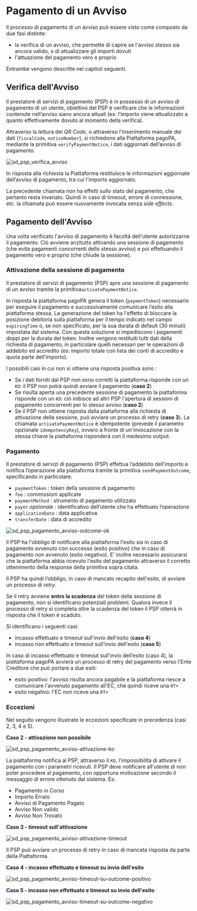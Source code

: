 Pagamento di un Avviso
======================

Il processo di pagamento di un avviso può essere visto come composto da due fasi distinte:

* la verifica di un avviso, che permette di capire se l'avviso stesso sia ancora valido, o di attualizzare gli importi dovuti
* l'attuazione del pagamento vero e proprio

Entrambe vengono descritte nei capitoli seguenti.

## Verifica dell'Avviso

Il prestatore di servizi di pagamento (PSP) è in possesso di un avviso di pagamento di un utente, obiettivo del PSP è verificare che le informazioni contenute nell’avviso siano ancora attuali (es: l’importo viene attualizzato a quanto effettivamente dovuto al momento della verifica).

Attraverso la lettura del _QR Code_, o attraverso l'inserimento manuale dei dati (`fiscalCode`, `noticeNumber`), si richiedono alla Piattaforma pagoPA, mediante la primitiva `verifyPaymentNotice`​, i dati aggiornati del​l’avviso di pagamento.

![sd_psp_verifica_avviso](../diagrams/sd_psp_verifica_avviso.png)

In risposta alla richiesta la Piattaforma restituisce le informazioni aggiornate dell’avviso di pagamento, tra cui l'importo aggiornato.

La precedente chiamata non ha effetti sullo stato del pagamento, che pertanto resta invariato. Quindi in caso di timeout, errore di connessione, etc. la chiamata può essere nuovamente invocata senza _side effects_.

## Pagamento dell'Avviso

Una volta verificato l'avviso di pagamento è facoltà dell'utente autorizzarne il pagamento. Ciò avviene anzitutto attivando una sessione di pagamento (che evita pagamenti concorrenti dello stesso avviso) e poi effettuando il pagamento vero e proprio (che chiude la sessione).

### Attivazione della sessione di pagamento

Il prestatore di servizi di pagamento (PSP) apre una sessione di pagamento di un avviso tramite la primitiva ​`activatePaymentNotice​`. 

In risposta la piattaforma pagoPA genera il token (`paymentToken`) necessario per eseguire il pagamento e successivamente comunicare l’esito alla piattaforma stessa. La generazione del token ha l'effetto di bloccare la posizione debitoria sulla piattaforma per il tempo indicato nel campo `expiringTime` o, se non specificato, per la sua durata di default (30 minuti) impostata dal sistema. Con questa soluzione si impediscono i pagamenti doppi per la durata del token. Inoltre vengono restituiti tutti dati della richiesta di pagamento, in particolare quelli necessari per le operazioni di addebito ed accredito (es: importo totale con lista dei conti di accredito e quota parte dell’importo).

I possibili casi in cui non si ottiene una risposta positiva sono :

* Se i dati forniti dal PSP non sono corretti la piattaforma risponde con un `KO`: il PSP non potrà quindi avviare il pagamento (**caso 2**)
* Se risulta aperta una precedente sessione di pagamento la piattaforma risponde con un `KO`: ciò inibisce ad altri PSP l'apertura di sessioni di pagamento concorrenti per lo stesso avviso (**caso 2**)
* Se il PSP non ottiene risposta dalla piattaforma alla richiesta di attivazione della sessione, può avviare un processo di retry (**caso 3**). La chiamata `activatePaymentNotice​` è idempotente (prevede il parametro opzionale `idempotencyKey`), ovvero a fronte di un'invocazione con la stessa chiave la piattaforma risponderà con il medesimo output.

### Pagamento

Il prestatore di servizi di pagamento (PSP) effettua l’addebito dell’importo e notifica l’operazione alla piattaforma tramite la primitiva `sendPaymentOutcome`​, specificando in particolare:

* `paymentToken` : token della sessione di pagamento
* `fee` : commissioni applicate
* `paymentMethod` : strumento di pagamento utilizzato
* `payer` _opzionale_ : identificativo dell’utente che ha effettuato l’operazione
* `applicationDate` : data applicativa
* `transferDate` : data di accredito

![sd_psp_pagamento_avviso-outcome-ok](../diagrams/sd_psp_pagamento_avviso-outcome-ok-01.png)

Il PSP ha l'obbligo di notificare alla piattaforma l'esito sia in caso di pagamento avvenuto con successo (esito positivo) che in caso di pagamento non avvenuto (esito negativo). E' inoltre necessario assicurarsi che la piattaforma abbia ricevuto l'esito del pagamento attraverso il corretto ottenimento della response della primitiva sopra citata.

Il PSP ha quindi l’obbligo, in caso di mancato recapito dell'esito, di avviare un processo di _retry_.

Se il retry avviene **entro la scadenza** del token della sessione di pagamento, non si identificano potenziali problemi. Qualora invece il processo di retry si completa oltre la scadenza del token il PSP otterrà in risposta che il token è scaduto.

Si identificano i seguenti casi:

* incasso effettuato e timeout sull'invio dell'esito (**caso 4**)
* incasso non effettuato e timeout sull'invio dell'esito (**caso 5**)

In caso di incasso effettuato e timeout sull'invio dell’esito (caso 4), la piattaforma pagoPA avvierà un processo di retry del pagamento verso l'Ente Creditore che può portare a due esiti:

* esito positivo: l'avviso risulta ancora pagabile e la piattaforma riesce a comunicare l'avvenuto pagamento all'EC, che quindi riceve una `RT+`
* esito negativo: l'EC non riceve una `RT+`

### Eccezioni 

Nel seguito vengono illustrate le eccezioni specificate in precedenza (casi 2, 3, 4 e 5).

**Caso 2 - attivazione non possibile**

![sd_psp_pagamento_avviso-attivazione-ko](../diagrams/sd_psp_pagamento_avviso-attivazione-ko-02.png)

La piattaforma notifica al PSP, attraverso il `KO`, l'impossibilità di attivare il pagamento con i parametri ricevuti. Il PSP deve notificare all'utente di non poter procedere al pagamento, con opportuna motivazione secondo il messaggio di errore ottenuto dal sistema. Es:

* Pagamento in Corso
* Importo Errato
* Avviso di Pagamento Pagato
* Avviso Non valido
* Avviso Non Trovato


**Caso 3 - timeout sull'attivazione**

![sd_psp_pagamento_avviso-attivazione-timeout](../diagrams/sd_psp_pagamento_avviso-attivazione-timeout-03.png)

Il PSP può avviare un processo di retry in caso di mancata risposta da parte della Piattaforma.


**Caso 4 - incasso effettuato e timeout su invio dell'esito**

![sd_psp_pagamento_avviso-timeout-su-outcome-positivo](../diagrams/sd_psp_pagamento_avviso-timeout-su-outcome-positivo-04.png)


**Caso 5 - incasso non effettuato e timeout su invio dell'esito**

![sd_psp_pagamento_avviso-timeout-su-outcome-negativo](../diagrams/sd_psp_pagamento_avviso-timeout-su-outcome-negativo-05.png)
